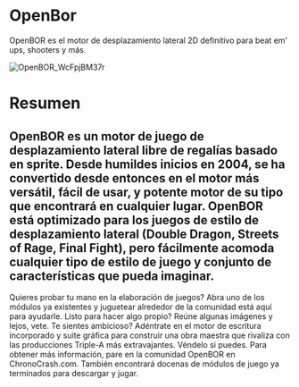 # OpenBor
 OpenBOR es el motor de desplazamiento lateral 2D definitivo para beat em' ups, shooters y más. 
 
![OpenBOR_WcFpjBM37r](https://github.com/user-attachments/assets/4c72bd76-77a9-41fd-85c7-1e3a007be1ff)

# Resumen
## OpenBOR es un motor de juego de desplazamiento lateral libre de regalías basado en sprite. Desde humildes inicios en 2004, se ha convertido desde entonces en el motor más versátil, fácil de usar, y potente motor de su tipo que encontrará en cualquier lugar. OpenBOR está optimizado para los juegos de estilo de desplazamiento lateral (Double Dragon, Streets of Rage, Final Fight), pero fácilmente acomoda cualquier tipo de estilo de juego y conjunto de características que pueda imaginar.
Quieres probar tu mano en la elaboración de juegos? Abra uno de los módulos ya existentes y juguetear alrededor de la comunidad está aquí para ayudarle.
Listo para hacer algo propio? Reúne algunas imágenes y lejos, vete.
Te sientes ambicioso? Adéntrate en el motor de escritura incorporado y suite gráfica para construir una obra maestra que rivaliza con las producciones Triple-A más extravajantes. Véndelo si puedes. Para obtener más información, pare en la comunidad OpenBOR en ChronoCrash.com. También encontrará docenas de módulos de juego ya terminados para descargar y jugar.
